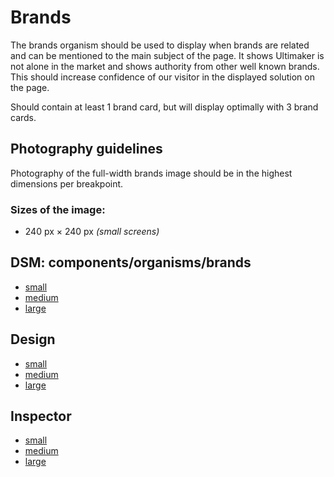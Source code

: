 # Brands
The brands organism should be used to display when brands are related and can be mentioned to the main subject of the page.
It shows Ultimaker is not alone in the market and shows authority from other well known brands.
This should increase confidence of our visitor in the displayed solution on the page.

Should contain at least 1 brand card, but will display optimally with 3 brand cards.

## Photography guidelines

Photography of the full-width brands image should be in the highest dimensions per breakpoint.

### Sizes of the image:
- 240 px × 240 px *(small screens)*

## DSM: components/organisms/brands
* [small](https://ultimaker.invisionapp.com/dsm/ultimaker/ultimaker-com/asset/components/5cb5de4624d1bda24a75dae2)
* [medium](https://ultimaker.invisionapp.com/dsm/ultimaker/ultimaker-com/asset/components/5cb5de50f296128ee4906ff2)
* [large](https://ultimaker.invisionapp.com/dsm/ultimaker/ultimaker-com/asset/components/5cb5de5a21c461762b3284b2)

## Design
* [small](https://ultimaker.invisionapp.com/d/main#/console/16059739/333060310/preview)
* [medium](https://ultimaker.invisionapp.com/d/main#/console/16059739/333060311/preview)
* [large](https://ultimaker.invisionapp.com/d/main#/console/16059739/333060312/preview)

## Inspector
* [small](https://ultimaker.invisionapp.com/d/main#/console/16059739/355196562/preview)
* [medium](https://ultimaker.invisionapp.com/d/main#/console/16059739/355196563/preview)
* [large](https://ultimaker.invisionapp.com/d/main#/console/16059739/355196564/preview)
